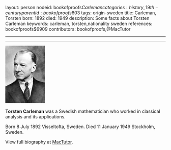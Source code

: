 layout: person
nodeid: bookofproofs$Carleman
categories: history,19th-century
parentid: bookofproofs$603
tags: origin-sweden
title: Carleman, Torsten
born: 1892
died: 1949
description: Some facts about Torsten Carleman
keywords: carleman, torsten,nationality sweden
references: bookofproofs$6909
contributors: bookofproofs,@MacTutor

---


---

![Carleman.jpg](https://github.com/bookofproofs/bookofproofs.github.io/blob/main/_sources/_assets/images/portraits/Carleman.jpg?raw=true)

**Torsten Carleman** was a Swedish mathematician who worked in classical analysis and its applications.

Born 8 July 1892 Visseltofta, Sweden. Died 11 January 1949 Stockholm, Sweden.


View full biography at [MacTutor](https://mathshistory.st-andrews.ac.uk/Biographies/Carleman/).